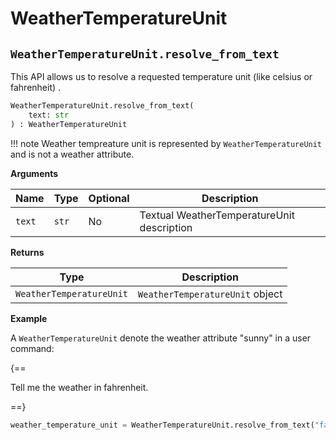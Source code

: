 # WeatherTemperatureUnit

## `WeatherTemperatureUnit.resolve_from_text`

This API allows us to resolve a requested temperature unit (like celsius or fahrenheit) .

``` py
WeatherTemperatureUnit.resolve_from_text(
    text: str
) : WeatherTemperatureUnit
```

!!! note
    Weather tempreature unit is represented by `WeatherTemperatureUnit` and is not a weather attribute.

**Arguments**

| Name          | Type          | Optional  | Description                              |
| ------------- | --------------| --------- | ---------------------------------------- |
| `text`        | `str`         | No        | Textual WeatherTemperatureUnit description        |

**Returns**

| Type          | Description       |
| ------------- | ----------------- |
| `WeatherTemperatureUnit`    | `WeatherTemperatureUnit` object |

**Example**

A `WeatherTemperatureUnit` denote the weather attribute "sunny" in a user command:

{==

Tell me the weather in fahrenheit.

==}

``` py
weather_temperature_unit = WeatherTemperatureUnit.resolve_from_text("fahrenheit")
```
